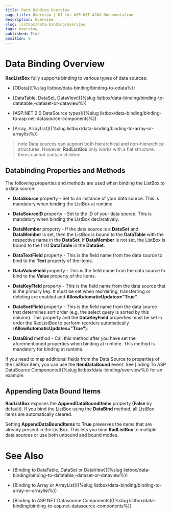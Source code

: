 ```yaml
---
title: Data Binding Overview
page_title: Overview | UI for ASP.NET AJAX Documentation
description: Overview
slug: listbox/data-binding/overview
tags: overview
published: True
position: 0
---
```


# Data Binding Overview



**RadListBox** fully supports binding to various types of data sources:

* [OData]({%slug listbox/data-binding/binding-to-odata%})

* [DataTable, DataSet, DataView]({%slug listbox/data-binding/binding-to-datatable,-dataset-or-dataview%})

* [ASP.NET 2.0 DataSource types]({%slug listbox/data-binding/binding-to-asp.net-datasource-components%})

* [Array, ArrayList]({%slug listbox/data-binding/binding-to-array-or-arraylist%})

>note Data sources can support both hierarchical and non-hierarchical structures. However, **RadListBox** only works with a flat structure. Items cannot contain children.
>


## Databinding Properties and Methods

The following properties and methods are used when binding the ListBox to a data source:

* **DataSource** property - Set to an instance of your data source. This is mandatory when binding the ListBox at runtime.

* **DataSourceID** property - Set to the ID of your data source. This is mandatory when binding the ListBox declaratively.

* **DataMember** property - If the data source is a **DataSet** and **DataMember** is set, then the ListBox is bound to the **DataTable** with the respective name in the **DataSet**. If **DataMember** is not set, the ListBox is bound to the first **DataTable** in the **DataSet**.

* **DataTextField** property - This is the field name from the data source to bind to the **Text** property of the items.

* **DataValueField** property - This is the field name from the data source to bind to the **Value** property of the items.

* **DataKeyField** property - This is the field name from the data source that is the primary key. It must be set when reordering, transferring or deleting are enabled and **AllowAutomaticUpdates="True"**.

* **DataSortField** property - This is the field name from the data source that determines sort order (e.g. the select query is sorted by this column). This property and the **DataKeyField** properties must be set in order the RadListBox to perform reorders automatically (**AllowAutomaticUpdates="True")**.

* **DataBind** method - Call this method after you have set the aforementioned properties when binding at runtime. This method is mandatory for binding at runtime.

If you need to map additional fields from the Data Source to properties of the ListBox item, you can use the **ItemDataBound** event. See [inding To ASP DataSource Components]({%slug listbox/data-binding/overview%}) for an example.

## Appending Data Bound Items

**RadListBox** exposes the **AppendDataBoundItems** property **(False** by default). If you bind the ListBox using the **DataBind** method, all ListBox items are automatically cleared.

Setting **AppendDataBoundItems** to **True** preserves the items that are already present in the ListBox. This lets you bind **RadListBox** to multiple data sources or use both unbound and bound modes.

# See Also

 * [Binding to DataTable, DataSet or DataView]({%slug listbox/data-binding/binding-to-datatable,-dataset-or-dataview%})

 * [Binding to Array or ArrayList]({%slug listbox/data-binding/binding-to-array-or-arraylist%})

 * [Binding to ASP.NET Datasource Components]({%slug listbox/data-binding/binding-to-asp.net-datasource-components%})

